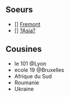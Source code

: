 <!-- Ecoles soeurs et cousines -->
<!-- SUBTITLE: A quick summary of là-bas -->

## Soeurs

- [] [Fremont](/ausland/about-fremont)
- [] [?Asia?](/ausland/about-asia)

## Cousines
- le 101 @Lyon
- ecole 19 @Bruxelles
- Afrique du Sud
- Roumanie
- Ukraine